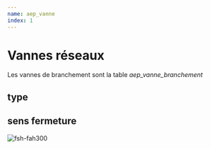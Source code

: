 ```yaml
---
name: aep_vanne
index: 1
---
```



# Vannes réseaux
Les vannes de branchement sont la table *aep_vanne_branchement*

## type

## sens fermeture

![fsh-fah300](/images/modele/fsh-fah.png)